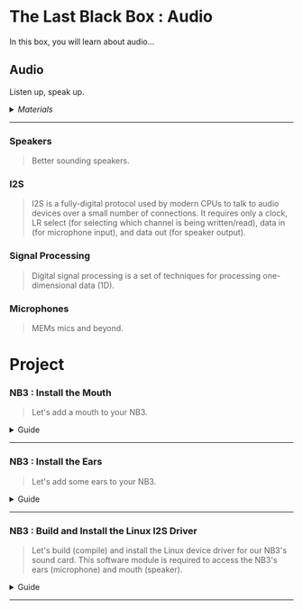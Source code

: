 # The Last Black Box : Audio
In this box, you will learn about audio...

## Audio
Listen up, speak up.

<details><summary><i>Materials</i></summary><p>

Name|Depth|Description| # |Data|Link|
:-------|:---:|:----------|:-:|:--:|:--:|
NB3 Ear|01|I2S mems microphone breakout board|2|[-D-](/boxes/audio/NB3_ear)|[-L-](VK)
NB3 Mouth|01|I2S DAC-AMP breakout board|1|[-D-](/boxes/audio/NB3_mouth)|[-L-](VK)
Speaker|01|3 Watt 4 Ohm with Dupont 2.54 mm socket|1|[-D-](/boxes/audio/_resources/datasheets/CQR0508.jpg)|[-L-](https://www.amazon.co.uk/dp/B09JJ28D6R)
Speaker (Hi-Fi)|01|3 Watt 4 Ohm with Dupont 2.54 mm socket (High Fidelity: 2831/3128)|1|[-D-](/boxes/audio/_resources/datasheets/3128_3W_4Ohm.jpg)|[-L-](https://www.amazon.co.uk/gp/product/B0D9QXW5FF)
Speaker Mount|01|Custom laser cut mount for speaker|1|[-D-](/boxes/audio/-)|[-L-](VK)
Speaker Frame|01|Custom laser cut frame for speaker|1|[-D-](/boxes/audio/-)|[-L-](VK)
M3 standoff (15/PS)|01|15 mm long plug-to-socket M3 standoff|2|[-D-](/boxes/audio/-)|[-L-](https://uk.farnell.com/ettinger/05-13-151/spacer-m3x15-vzk/dp/1466726)
M3 nut (square)|01|square M3 nut 1.8 mm thick|2|[-D-](/boxes/audio/-)|[-L-](https://www.accu.co.uk/flat-square-nuts/21326-HFSN-M3-A2)
M3 bolt (6)|01|6 mm long M3 bolt|2|[-D-](/boxes/audio/-)|[-L-](https://www.accu.co.uk/pozi-pan-head-screws/500113-SPP-M3-6-ST-BZP)
M2.5 bolt (6)|01|6 mm long M2.5 bolt|2|[-D-](/boxes/audio/)|[-L-](https://www.accu.co.uk/pozi-pan-head-screws/9255-SPP-M2-5-6-A2)
M2.5 nut|01|regular M2.5 nut|2|[-D-](/boxes/audio/-)|[-L-](https://www.accu.co.uk/hexagon-nuts/456430-HPN-M2-5-C8-Z)
M2 bolt (8)|01|8 mm long M2 bolt|2|[-D-](/boxes/audio/)|[-L-](https://www.accu.co.uk/pozi-pan-head-screws/500101-SPP-M2-8-ST-BZP)
M2 nut|01|regular M2 nut|2|[-D-](/boxes/audio/)|[-L-](https://www.accu.co.uk/hexagon-nuts/456429-HPN-M2-C8-Z)

</p></details><hr>

### Speakers
> Better sounding speakers.


### I2S
> I2S is a fully-digital protocol used by modern CPUs to talk to audio devices over a small number of connections. It requires only a clock, LR select (for selecting which channel is being written/read), data in (for microphone input), and data out (for speaker output).


### Signal Processing
> Digital signal processing is a set of techniques for processing one-dimensional data (1D).


### Microphones
> MEMs mics and beyond.


# Project
### NB3 : Install the Mouth
> Let's add a mouth to your NB3.

<details><summary><weak>Guide</weak></summary>
:-:-: A video guide to completing this project can be viewed <a href="https://vimeo.com/1042947561" target="_blank" rel="noopener noreferrer">here</a>.
</details><hr>


### NB3 : Install the Ears
> Let's add some ears to your NB3.

<details><summary><weak>Guide</weak></summary>
:-:-: A video guide to completing this project can be viewed <a href="https://vimeo.com/1042943195" target="_blank" rel="noopener noreferrer">here</a>.
</details><hr>


### NB3 : Build and Install the Linux I2S Driver
> Let's build (compile) and install the Linux device driver for our NB3's sound card. This software module is required to access the NB3's ears (microphone) and mouth (speaker).

<details><summary><weak>Guide</weak></summary>
:-:-: A video guide to completing this project can be viewed <a href="https://vimeo.com/1042781850" target="_blank" rel="noopener noreferrer">here</a>.
</details><hr>


